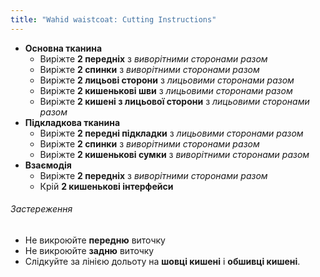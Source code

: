 ```yaml
---
title: "Wahid waistcoat: Cutting Instructions"
---
```


- **Основна тканина**
  - Виріжте **2 передніх** з _виворітними сторонами разом_
  - Виріжте **2 спинки** з _виворітними сторонами разом_
  - Виріжте **2 лицьові сторони** з _лицьовими сторонами разом_
  - Виріжте **2 кишенькові шви** з _лицьовими сторонами разом_
  - Виріжте **2 кишені з лицьової сторони** з _лицьовими сторонами разом_
- **Підкладкова тканина**
  - Виріжте **2 передні підкладки** з _лицьовими сторонами разом_
  - Виріжте **2 спинки** з _виворітними сторонами разом_
  - Виріжте **2 кишенькові сумки** з _виворітними сторонами разом_
- **Взаємодія**
  - Виріжте **2 передніх** з _виворітними сторонами разом_
  - Крій **2 кишенькові інтерфейси**

<Warning>

###### Застереження

- Не викроюйте **передню** виточку
- Не викроюйте **задню** виточку
- Слідкуйте за лінією дольоту на **шовці кишені** і **обшивці кишені**.

</Warning>
